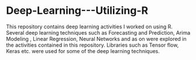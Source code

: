 # Deep-Learning---Utilizing-R
This repository contains deep learning activities I worked on using R.  Several deep learning techniques such as Forecasting and Prediction, Arima Modeling , Linear Regression, Neural Networks and as on were explored in the activities contained in this repository. Libraries such as Tensor flow, Keras etc. were used for some of the deep learning techniques.
